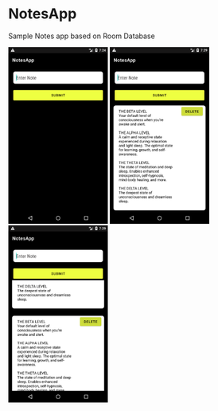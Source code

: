 # NotesApp
 Sample Notes app based on Room Database

<img src="/Screenshot_1630806897.png" width="200" /> <img src="/Screenshot_1630807150.png" width="200" /><img src="/Screenshot_1630807156.png" width="200" />




